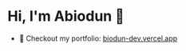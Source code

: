 # Hi, I'm Abiodun 👋

- 💼 Checkout my portfolio: [biodun-dev.vercel.app](https://biodun-dev.vercel.app)
